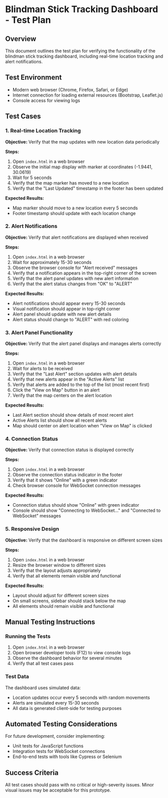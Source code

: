 # Blindman Stick Tracking Dashboard - Test Plan

## Overview
This document outlines the test plan for verifying the functionality of the blindman stick tracking dashboard, including real-time location tracking and alert notifications.

## Test Environment
- Modern web browser (Chrome, Firefox, Safari, or Edge)
- Internet connection for loading external resources (Bootstrap, Leaflet.js)
- Console access for viewing logs

## Test Cases

### 1. Real-time Location Tracking
**Objective:** Verify that the map updates with new location data periodically

**Steps:**
1. Open `index.html` in a web browser
2. Observe the initial map display with marker at coordinates (-1.9441, 30.0619)
3. Wait for 5 seconds
4. Verify that the map marker has moved to a new location
5. Verify that the "Last Updated" timestamp in the footer has been updated

**Expected Results:**
- Map marker should move to a new location every 5 seconds
- Footer timestamp should update with each location change

### 2. Alert Notifications
**Objective:** Verify that alert notifications are displayed when received

**Steps:**
1. Open `index.html` in a web browser
2. Wait for approximately 15-30 seconds
3. Observe the browser console for "Alert received" messages
4. Verify that a notification appears in the top-right corner of the screen
5. Verify that the alert panel updates with new alert information
6. Verify that the alert status changes from "OK" to "ALERT"

**Expected Results:**
- Alert notifications should appear every 15-30 seconds
- Visual notification should appear in top-right corner
- Alert panel should update with new alert details
- Alert status should change to "ALERT" with red coloring

### 3. Alert Panel Functionality
**Objective:** Verify that the alert panel displays and manages alerts correctly

**Steps:**
1. Open `index.html` in a web browser
2. Wait for alerts to be received
3. Verify that the "Last Alert" section updates with alert details
4. Verify that new alerts appear in the "Active Alerts" list
5. Verify that alerts are added to the top of the list (most recent first)
6. Click the "View on Map" button in an alert
7. Verify that the map centers on the alert location

**Expected Results:**
- Last Alert section should show details of most recent alert
- Active Alerts list should show all recent alerts
- Map should center on alert location when "View on Map" is clicked

### 4. Connection Status
**Objective:** Verify that connection status is displayed correctly

**Steps:**
1. Open `index.html` in a web browser
2. Observe the connection status indicator in the footer
3. Verify that it shows "Online" with a green indicator
4. Check browser console for WebSocket connection messages

**Expected Results:**
- Connection status should show "Online" with green indicator
- Console should show "Connecting to WebSocket..." and "Connected to WebSocket" messages

### 5. Responsive Design
**Objective:** Verify that the dashboard is responsive on different screen sizes

**Steps:**
1. Open `index.html` in a web browser
2. Resize the browser window to different sizes
3. Verify that the layout adjusts appropriately
4. Verify that all elements remain visible and functional

**Expected Results:**
- Layout should adjust for different screen sizes
- On small screens, sidebar should stack below the map
- All elements should remain visible and functional

## Manual Testing Instructions

### Running the Tests
1. Open `index.html` in a web browser
2. Open browser developer tools (F12) to view console logs
3. Observe the dashboard behavior for several minutes
4. Verify that all test cases pass

### Test Data
The dashboard uses simulated data:
- Location updates occur every 5 seconds with random movements
- Alerts are simulated every 15-30 seconds
- All data is generated client-side for testing purposes

## Automated Testing Considerations
For future development, consider implementing:
- Unit tests for JavaScript functions
- Integration tests for WebSocket connections
- End-to-end tests with tools like Cypress or Selenium

## Success Criteria
All test cases should pass with no critical or high-severity issues.
Minor visual issues may be acceptable for this prototype.